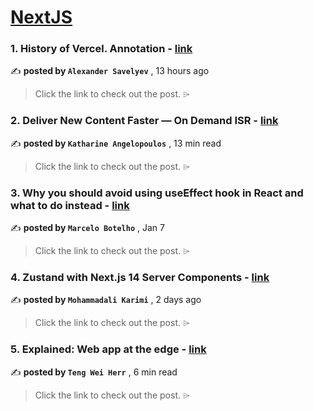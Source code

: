 
<h1><a href=https://medium.com/tag/nextjs/recommended target="_blank" rel="noopener noreferrer">NextJS</a></h1>
<h3>1. History of Vercel. Annotation - <a href=https://medium.com/@vordgi/history-of-vercel-annotation-41a62b0cf53c?source=tag_recommended_feed---------0-84----------nextjs----------2f50f291_42c2_435d_bbb2_71d152fae54c------- target="_blank" rel="noopener noreferrer">link</a></h3>

✍️ **posted by `Alexander Savelyev`** <date> , 13 hours ago</date>

<blockquote>Click the link to check out the post. ⌲</blockquote>

<h3>2. Deliver New Content Faster — On Demand ISR - <a href=https://medium.com/stackademic/on-demand-incremental-static-regeneration-3aac500641d8?source=tag_recommended_feed---------1-107----------nextjs----------2f50f291_42c2_435d_bbb2_71d152fae54c------- target="_blank" rel="noopener noreferrer">link</a></h3>

✍️ **posted by `Katharine Angelopoulos`** <date> , 13 min read</date>

<blockquote>Click the link to check out the post. ⌲</blockquote>

<h3>3. Why you should avoid using useEffect hook in React and what to do instead - <a href=https://medium.com/stackademic/why-you-should-avoid-using-useeffect-hook-in-react-and-what-to-do-instead-740660e33420?source=tag_recommended_feed---------2-85----------nextjs----------2f50f291_42c2_435d_bbb2_71d152fae54c------- target="_blank" rel="noopener noreferrer">link</a></h3>

✍️ **posted by `Marcelo Botelho`** <date> , Jan 7</date>

<blockquote>Click the link to check out the post. ⌲</blockquote>

<h3>4. Zustand with Next.js 14 Server Components - <a href=https://medium.com/@mak-dev/zustand-with-next-js-14-server-components-da9c191b73df?source=tag_recommended_feed---------3-84----------nextjs----------2f50f291_42c2_435d_bbb2_71d152fae54c------- target="_blank" rel="noopener noreferrer">link</a></h3>

✍️ **posted by `Mohammadali Karimi`** <date> , 2 days ago</date>

<blockquote>Click the link to check out the post. ⌲</blockquote>

<h3>5. Explained: Web app at the edge - <a href=https://medium.com/gitconnected/explained-web-app-at-the-edge-fb391985a0a5?source=tag_recommended_feed---------4-107----------nextjs----------2f50f291_42c2_435d_bbb2_71d152fae54c------- target="_blank" rel="noopener noreferrer">link</a></h3>

✍️ **posted by `Teng Wei Herr`** <date> , 6 min read</date>

<blockquote>Click the link to check out the post. ⌲</blockquote>

